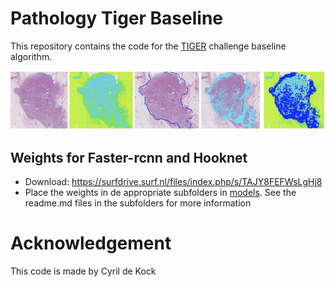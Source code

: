 # Pathology Tiger Baseline

This repository contains the code for the [TIGER](https://tiger.grand-challenge.org/) challenge baseline algorithm.

![alt text](./pipeline.png)


## Weights for Faster-rcnn and Hooknet

- Download: https://surfdrive.surf.nl/files/index.php/s/TAJY8FEFWsLgHj8
- Place the weights in de appropriate subfolders in [models](https://github.com/DIAGNijmegen/pathology-tiger-baseline/tree/main/models). See the readme.md files in the subfolders for more information

# Acknowledgement

This code is made by Cyril de Kock
